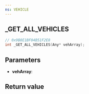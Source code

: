 ```yaml
---
ns: VEHICLE
---
```

## _GET_ALL_VEHICLES

```c
// 0x9B8E1BF04B51F2E8
int _GET_ALL_VEHICLES(Any* vehArray);
```


## Parameters
* **vehArray**: 

## Return value
